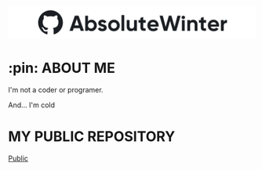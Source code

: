 ![](images/image-white.png)

# :pin: **ABOUT ME**

I'm not a coder or programer.

And... I'm cold


# **MY PUBLIC REPOSITORY**

[Public](https://github.com/AbsoluteWinter/public-stuff)